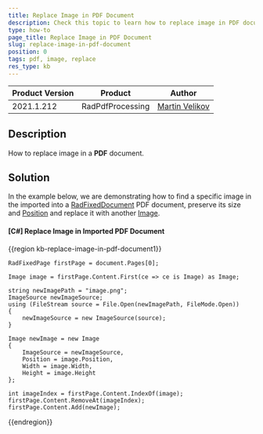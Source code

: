 ```yaml
---
title: Replace Image in PDF Document
description: Check this topic to learn how to replace image in PDF document with PdfProcessing.
type: how-to
page_title: Replace Image in PDF Document
slug: replace-image-in-pdf-document
position: 0
tags: pdf, image, replace
res_type: kb
---
```


<table>
<thead>
	<tr>
		<th>Product Version</th>
		<th>Product</th>
		<th>Author</th>
	</tr>
</thead>
<tbody>
	<tr>
		<td>2021.1.212</td>
		<td>RadPdfProcessing</td>
		<td><a href="https://www.telerik.com/blogs/author/martin-velikov">Martin Velikov</a></td>
	</tr>
</tbody>
</table>

## Description

How to replace image in a **PDF** document.

## Solution

In the example below, we are demonstrating how to find a specific image in the imported into a [RadFixedDocument](https://docs.telerik.com/devtools/document-processing/libraries/radpdfprocessing/model/radfixeddocument) PDF document, preserve its size and [Position](https://docs.telerik.com/devtools/document-processing/libraries/radpdfprocessing/concepts/position) and replace it with another [Image](https://docs.telerik.com/devtools/document-processing/libraries/radpdfprocessing/model/image).

#### __[C#] Replace Image in Imported PDF Document__

{{region kb-replace-image-in-pdf-document1}}

    RadFixedPage firstPage = document.Pages[0];

    Image image = firstPage.Content.First(ce => ce is Image) as Image;

    string newImagePath = "image.png";
    ImageSource newImageSource;
    using (FileStream source = File.Open(newImagePath, FileMode.Open))
    {
        newImageSource = new ImageSource(source);
    }

    Image newImage = new Image
    {
        ImageSource = newImageSource,
        Position = image.Position,
        Width = image.Width,
        Height = image.Height
    };

    int imageIndex = firstPage.Content.IndexOf(image);
    firstPage.Content.RemoveAt(imageIndex);
    firstPage.Content.Add(newImage);
	
{{endregion}}
